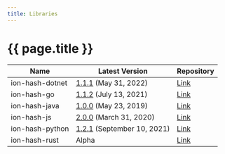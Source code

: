 ```yaml
---
title: Libraries
---
```


# {{ page.title }}

| Name | Latest Version | Repository |
|------|----------------|------|
| ion-hash-dotnet | [1.1.1](https://github.com/amazon-ion/ion-hash-dotnet/releases/latest) (May 31, 2022) | [Link](https://github.com/amazon-ion/ion-hash-dotnet) |
| ion-hash-go | [1.1.2](https://github.com/amazon-ion/ion-hash-go/releases/latest) (July 13, 2021) | [Link](https://github.com/amazon-ion/ion-hash-go) |
| ion-hash-java | [1.0.0](https://github.com/amazon-ion/ion-hash-java/releases/latest) (May 23, 2019) | [Link](https://github.com/amazon-ion/ion-hash-java) |
| ion-hash-js | [2.0.0](https://github.com/amazon-ion/ion-hash-js/releases/latest) (March 31, 2020) | [Link](https://github.com/amazon-ion/ion-hash-js) |
| ion-hash-python | [1.2.1](https://github.com/amazon-ion/ion-hash-python/releases/latest) (September 10, 2021) | [Link](https://github.com/amazon-ion/ion-hash-python) |
| ion-hash-rust | Alpha | [Link](https://github.com/amazon-ion/ion-rust/tree/main/src/ion_hash) |
